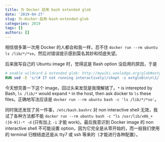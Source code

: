 ```yaml
---
title: 为 Docker 启用 bash extended glob
date: '2019-04-27'
slug: 为-docker-启用-bash-extended-glob
categories: 2019
tags: []
authors: []
---
```




相信很多第一次用 Docker 的人都会和我一样，忍不住 `docker run --rm ubuntu ls /lib/*/*so`，然后对错误提示感到莫名其妙和彻底失望。

后来我写自己的 Ubuntu image 时，觉得这是 Bash option 没启用的原因，于是
```dockerfile
# enable wildcard & extended glob: http://mywiki.wooledge.org/glob#extglob
RUN sed -E 's/(# If not running interactively)/shopt -s extglob\n\n\1/' -i /etc/bash.bashrc
```

今天想完善一下这个 image，回过头来发现是我理解错了。`*` is interepted by Bash, `ls /lib/*` would expand `*` in the host, then ask docker to `ls` these files。正确地写法应该是 `docker run --rm ubuntu bash -c 'ls /lib/*/*so'`。

同时我还发现了另一件事，`/etc/bash.bashrc` 对 non interactive shell 无效，我试了各种方法都不能 `docker run --rm ubuntu bash -c "ls /usr/lib/x86_+([0-9])-* -d` (只有加上 `-i` 才能 work)。最后我意识到 Docker image 的 non interactive shell 不可能设置 option，因为它完全是从零开始的，而一般我们使用的 terminal 归根结底还是从 tty7 或 ssh 等来的（才能进行各种配置）。
